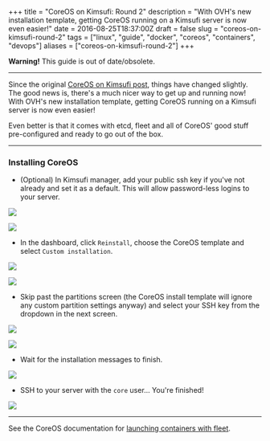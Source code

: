 +++
title = "CoreOS on Kimsufi: Round 2"
description = "With OVH's new installation template, getting CoreOS running on a Kimsufi server is now even easier!"
date = 2016-08-25T18:37:00Z
draft = false
slug = "coreos-on-kimsufi-round-2"
tags = ["linux", "guide", "docker", "coreos", "containers", "devops"]
aliases = ["coreos-on-kimsufi-round-2"]
+++

<div class="alert alert-warning"><strong>Warning!</strong> This guide is out of date/obsolete.</div>

---

Since the original [CoreOS on Kimsufi post](/coreos-dedicated-server-setup/), things have changed slightly. The good news is, there's a much nicer way to get up and running now! With OVH's new installation template, getting CoreOS running on a Kimsufi server is now even easier!

Even better is that it comes with etcd, fleet and all of CoreOS' good stuff pre-configured and ready to go out of the box.

---

### Installing CoreOS

- (Optional) In Kimsufi manager, add your public ssh key if you've not already and set it as a default. This will allow password-less logins to your server.

![](/posts/images/2016/08/kimsufi_ssh_keys_menu.png)

![](/posts/images/2016/08/kimsufi_add_new_ssh_key.png)

- In the dashboard, click `Reinstall`, choose the CoreOS template and select `Custom installation`.

![](/posts/images/2016/08/kimsufi_coreos_template.png)

![](/posts/images/2016/08/kimsufi_coreos.png)

- Skip past the partitions screen (the CoreOS install template will ignore any custom partition settings anyway) and select your SSH key from the dropdown in the next screen.

![](/posts/images/2016/08/kimsufi_partitions.png)

![](/posts/images/2016/08/kimsufi_select_ssh_key.png)

- Wait for the installation messages to finish.

![](/posts/images/2016/08/kimsufi_coreos_install_progress.png)

- SSH to your server with the `core` user... You're finished!

![](/posts/images/2016/08/kimsufi_coreos_shell.png)

---

See the CoreOS documentation for [launching containers with fleet](https://coreos.com/fleet/docs/latest/launching-containers-fleet.html).
